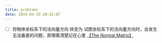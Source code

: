 ```yaml
---
title: problems
date: 2019-04-29 20:42:07
---
```

- [ ] 将物体坐标系下的法向量方向 转变为 试图坐标系下的法向量方向时，会发生无法垂直的问题，原理需清楚记在心里 [【The Normal Matrix】](http://www.lighthouse3d.com/tutorials/glsl-12-tutorial/the-normal-matrix/)